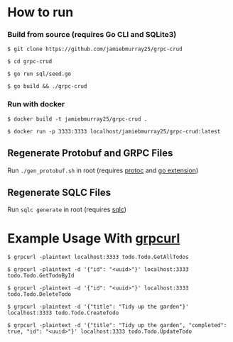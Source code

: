 # How to run


### Build from source (requires Go CLI and SQLite3)

`$ git clone https://github.com/jamiebmurray25/grpc-crud`

`$ cd grpc-crud`

`$ go run sql/seed.go`

`$ go build && ./grpc-crud`

### Run with docker

`$ docker build -t jamiebmurray25/grpc-crud .`

`$ docker run -p 3333:3333 localhost/jamiebmurray25/grpc-crud:latest`

## Regenerate Protobuf and GRPC Files
Run `./gen_protobuf.sh` in root (requires [protoc](https://grpc.io/docs/protoc-installation/) and [go extension](https://protobuf.dev/reference/go/go-generated/))

## Regenerate SQLC Files
Run `sqlc generate` in root (requires [sqlc](https://sqlc.dev/))

# Example Usage With [grpcurl](https://github.com/fullstorydev/grpcurl)


`$ grpcurl -plaintext localhost:3333 todo.Todo.GetAllTodos`

`$ grpcurl -plaintext -d '{"id": "<uuid>"}' localhost:3333 todo.Todo.GetTodoById`

`$ grpcurl -plaintext -d '{"id": "<uuid>"}' localhost:3333 todo.Todo.DeleteTodo`

`$ grpcurl -plaintext -d '{"title": "Tidy up the garden"}' localhost:3333 todo.Todo.CreateTodo`

`$ grpcurl -plaintext -d '{"title": "Tidy up the garden", "completed": true, "id": "<uuid>"}' localhost:3333 todo.Todo.UpdateTodo`

